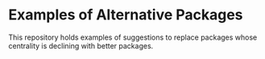 # Examples of Alternative Packages

This repository holds examples of suggestions to replace packages whose centrality is declining with better packages.
